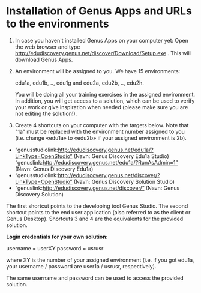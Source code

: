 # Installation of Genus Apps and URLs to the environments

1.	In case you haven't installed Genus Apps on your computer yet: Open the web browser and type http://edudiscovery.genus.net/discover/Download/Setup.exe . This will download Genus Apps.
2.	An environment will be assigned to you. We have 15 environments: 
    
    edu1a, edu1b, .., edu1g and edu2a, edu2b, .., edu2h. 
    
	You will be doing all your training exercises in the assigned environment. In addition, you will get access to a solution, which can be used to verify your work or give inspiration when needed (please make sure you are not editing the solution!).
3.	Create 4 shortcuts on your computer with the targets below. Note that "1a" must be replaced with the environment number assigned to you (i.e. change «edu1a» to «edu2b» if your assigned environment is 2b).
  * “genusstudiolink:http://edudiscovery.genus.net/edu1a/?LinkType=OpenStudio” 
(Navn: Genus Discovery Edu1a Studio)
 “genuslink:http://edudiscovery.genus.net/edu1a/?RunAsAdmin=1” 
(Navn: Genus Discovery Edu1a)
  * “genusstudiolink:http://edudiscovery.genus.net/discover/?LinkType=OpenStudio” 
(Navn: Genus Discovery Solution Studio)
  * “genuslink:http://edudiscovery.genus.net/discover/” 
(Navn: Genus Discovery Solution)

The first shortcut points to the developing tool Genus Studio. The second shortcut points to the end user application (also referred to as the client or Genus Desktop). Shortcuts 3 and 4 are the equivalents for the provided solution.

**Login credentials for your own solution:**

username = userXY 
password = usrusr

where XY is the number of your assigned environment (i.e. if you got edu1a, your username / password are user1a / usrusr, respectively).

The same username and password can be used to access the provided solution.
